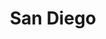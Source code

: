 ---
layout: post 
title: San Diego 
search_exclude: true
permalink: /san_diego/home
menu: nav/san_diego.html
---